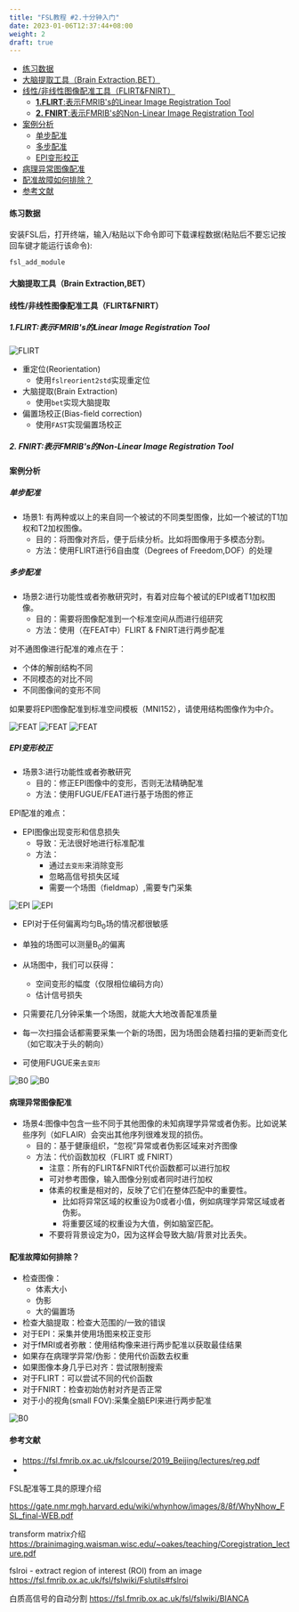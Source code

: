 ```yaml
---
title: "FSL教程 #2.十分钟入门"
date: 2023-01-06T12:37:44+08:00
weight: 2
draft: true
---
```


- [练习数据](#练习数据)
- [大脑提取工具（Brain Extraction,BET）](#大脑提取工具brain-extractionbet)
- [线性/非线性图像配准工具（FLIRT\&FNIRT）](#线性非线性图像配准工具flirtfnirt)
  - [**1.FLIRT**:表示FMRIB's的Linear Image Registration Tool](#1flirt表示fmribs的linear-image-registration-tool)
  - [**2. FNIRT**:表示FMRIB's的Non-Linear Image Registration Tool](#2-fnirt表示fmribs的non-linear-image-registration-tool)
- [案例分析](#案例分析)
  - [单步配准](#单步配准)
  - [多步配准](#多步配准)
  - [EPI变形校正](#epi变形校正)
- [病理异常图像配准](#病理异常图像配准)
- [配准故障如何排除？](#配准故障如何排除)
- [参考文献](#参考文献)


#### 练习数据
安装FSL后，打开终端，输入/粘贴以下命令即可下载课程数据(粘贴后不要忘记按回车键才能运行该命令): 
 ```shell
fsl_add_module
```



#### 大脑提取工具（Brain Extraction,BET）


#### 线性/非线性图像配准工具（FLIRT&FNIRT）
##### **1.FLIRT**:表示FMRIB's的Linear Image Registration Tool

![FLIRT](/fsl/images/03_flirt.png)

- 重定位(Reorientation)
  - 使用`fslreorient2std`实现重定位
- 大脑提取(Brain Extraction)
  - 使用`bet`实现大脑提取
- 偏置场校正(Bias-field correction)
  - 使用`FAST`实现偏置场校正 

##### **2. FNIRT**:表示FMRIB's的Non-Linear Image Registration Tool



#### 案例分析
##### 单步配准
- 场景1: 有两种或以上的来自同一个被试的不同类型图像，比如一个被试的T1加权和T2加权图像。
  - 目的：将图像对齐后，便于后续分析。比如将图像用于多模态分割。
  - 方法：使用FLIRT进行6自由度（Degrees of Freedom,DOF）的处理

##### 多步配准
- 场景2:进行功能性或者弥散研究时，有着对应每个被试的EPI或者T1加权图像。
  - 目的：需要将图像配准到一个标准空间从而进行组研究
  - 方法：使用（在FEAT中）FLIRT & FNIRT进行两步配准
  
对不通图像进行配准的难点在于：
- 个体的解剖结构不同
- 不同模态的对比不同
- 不同图像间的变形不同

如果要将EPI图像配准到标准空间模板（MNI152），请使用结构图像作为中介。

![FEAT](/fsl/images/04_feat.png)
![FEAT](/fsl/images/05_feat_01.png)
![FEAT](/fsl/images/06_feat_02.png)


##### EPI变形校正
- 场景3:进行功能性或者弥散研究
  - 目的：修正EPI图像中的变形，否则无法精确配准
  - 方法：使用FUGUE/FEAT进行基于场图的修正


EPI配准的难点：
- EPI图像出现变形和信息损失
  - 导致：无法很好地进行标准配准
  - 方法：
    - 通过`去变形`来消除变形
    - 忽略高信号损失区域
    - 需要一个场图（fieldmap）,需要专门采集

![EPI](/fsl/images/07_EPI.png)
![EPI](/fsl/images/08_EPI.png)

- EPI对于任何偏离均匀B<sub>0</sub>场的情况都很敏感
- 单独的场图可以测量B<sub>0</sub>的偏离

- 从场图中，我们可以获得：
  - 空间变形的幅度（仅限相位编码方向）
  - 估计信号损失
- 只需要花几分钟采集一个场图，就能大大地改善配准质量
- 每一次扫描会话都需要采集一个新的场图，因为场图会随着扫描的更新而变化（如它取决于头的朝向）
- 可使用FUGUE来`去变形`

![B0](/fsl/images/09_B0.png)
![B0](/fsl/images/10_B0.png)



#### 病理异常图像配准
- 场景4:图像中包含一些不同于其他图像的未知病理学异常或者伪影。比如说某些序列（如FLAIR）会突出其他序列很难发现的损伤。
  - 目的：基于健康组织，“忽视”异常或者伪影区域来对齐图像
  - 方法：代价函数加权（FLIRT 或 FNIRT）
    - 注意：所有的FLIRT&FNIRT代价函数都可以进行加权
    - 可对参考图像，输入图像分别或者同时进行加权
    - 体素的权重是相对的，反映了它们在整体匹配中的重要性。
      - 比如将异常区域的权重设为0或者小值，例如病理学异常区域或者伪影。
      - 将重要区域的权重设为大值，例如脑室匹配。
    - 不要将背景设定为0，因为这样会导致大脑/背景对比丢失。

#### 配准故障如何排除？
- 检查图像：
  - 体素大小
  - 伪影
  - 大的偏置场
- 检查大脑提取：检查大范围的/一致的错误
- 对于EPI：采集并使用场图来校正变形
- 对于fMRI或者弥散：使用结构像来进行两步配准以获取最佳结果
- 如果存在病理学异常/伪影：使用代价函数去权重
- 如果图像本身几乎已对齐：尝试限制搜索
- 对于FLIRT：可以尝试不同的代价函数
- 对于FNIRT：检查初始仿射对齐是否正常
- 对于小的视角(small FOV):采集全脑EPI来进行两步配准






![B0](/fsl/images/11_cost_function.png)


#### 参考文献
- https://fsl.fmrib.ox.ac.uk/fslcourse/2019_Beijing/lectures/reg.pdf
- 


FSL配准等工具的原理介绍

https://gate.nmr.mgh.harvard.edu/wiki/whynhow/images/8/8f/WhyNhow_FSL_final-WEB.pdf

transform matrix介绍
https://brainimaging.waisman.wisc.edu/~oakes/teaching/Coregistration_lecture.pdf




fslroi - extract region of interest (ROI) from an image 
https://fsl.fmrib.ox.ac.uk/fsl/fslwiki/Fslutils#fslroi


白质高信号的自动分割
https://fsl.fmrib.ox.ac.uk/fsl/fslwiki/BIANCA
